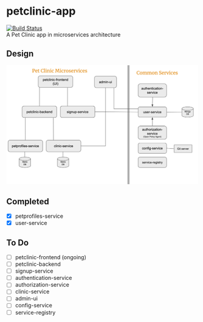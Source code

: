 # petclinic-app
[![Build Status](https://travis-ci.com/jferrater/petclinic-app.svg?branch=master)](https://travis-ci.com/jferrater/petclinic-app)
<br>
A Pet Clinic app in microservices architecture

## Design
![Spring Boot App with OPA Data Filter](https://github.com/jferrater/petclinic-app/blob/master/design.png)

## Completed
- [x] petprofiles-service
- [x] user-service
## To Do
- [ ] petclinic-frontend (ongoing)
- [ ] petclinic-backend
- [ ] signup-service
- [ ] authentication-service
- [ ] authorization-service
- [ ] clinic-service
- [ ] admin-ui
- [ ] config-service
- [ ] service-registry
